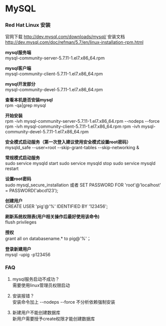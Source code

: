 # MySQL #


### Red Hat Linux 安装 ###  

官网下载  http://dev.mysql.com/downloads/mysql/
安装文档  http://dev.mysql.com/doc/refman/5.7/en/linux-installation-rpm.html

**mysql服务端**  
mysql-community-server-5.7.11-1.el7.x86_64.rpm

**mysql客户端**  
mysql-community-client-5.7.11-1.el7.x86_64.rpm

**mysql开发部分**  
mysql-community-devel-5.7.11-1.el7.x86_64.rpm

**查看本机是否安装mysql**  
rpm -qa|grep mysql

**开始安装**  
rpm -ivh mysql-community-server-5.7.11-1.el7.x86_64.rpm --nodeps --force
rpm -ivh mysql-community-client-5.7.11-1.el7.x86_64.rpm
rpm -ivh mysql-community-devel-5.7.11-1.el7.x86_64.rpm

**安全模式启动服务（第一次登入建议使用安全模式设置root密码）**  
mysqld_safe --user=root --skip-grant-tables --skip-networking &


**常规模式启动服务**  
sudo service mysqld start
sudo service mysqld stop
sudo service mysqld restart

**设置root密码**  
sudo mysql_secure_installation 或者
SET PASSWORD FOR 'root'@'localhost' = PASSWORD('abcd123');

**创建用户**  
CREATE USER 'pig'@'%' IDENTIFIED BY '123456';

**刷新系统权限表(用户相关操作后最好使用该命令)**  
flush privileges

**授权**  
grant all on databasename.* to pig@'%'；

**登录新建用户**  
mysql -upig -p123456

### FAQ ###  

1. mysql服务启动不成功？  
需要使用linux管理员权限启动

2. 安装报错？  
安装命令加上 --nodeps --force  不分析依赖强制安装

3. 新建用户不能创建数据库  
新用户需要授予create权限才能创建数据库




